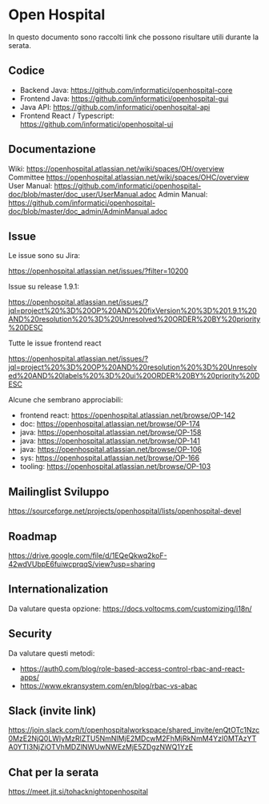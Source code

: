 # Open Hospital

In questo documento sono raccolti link che possono risultare utili durante la serata.

## Codice

- Backend Java: https://github.com/informatici/openhospital-core
- Frontend Java: https://github.com/informatici/openhospital-gui
- Java API: https://github.com/informatici/openhospital-api
- Frontend React / Typescript: https://github.com/informatici/openhospital-ui

## Documentazione

Wiki: https://openhospital.atlassian.net/wiki/spaces/OH/overview
Committee https://openhospital.atlassian.net/wiki/spaces/OHC/overview
User Manual: https://github.com/informatici/openhospital-doc/blob/master/doc_user/UserManual.adoc
Admin Manual: https://github.com/informatici/openhospital-doc/blob/master/doc_admin/AdminManual.adoc

## Issue

Le issue sono su Jira:

https://openhospital.atlassian.net/issues/?filter=10200

Issue su release 1.9.1:

https://openhospital.atlassian.net/issues/?jql=project%20%3D%20OP%20AND%20fixVersion%20%3D%201.9.1%20AND%20resolution%20%3D%20Unresolved%20ORDER%20BY%20priority%20DESC

Tutte le issue frontend react

https://openhospital.atlassian.net/issues/?jql=project%20%3D%20OP%20AND%20resolution%20%3D%20Unresolved%20AND%20labels%20%3D%20ui%20ORDER%20BY%20priority%20DESC

Alcune che sembrano approciabili:
- frontend react: https://openhospital.atlassian.net/browse/OP-142
- doc: https://openhospital.atlassian.net/browse/OP-174
- java: https://openhospital.atlassian.net/browse/OP-158
- java: https://openhospital.atlassian.net/browse/OP-141
- java: https://openhospital.atlassian.net/browse/OP-106
- sys: https://openhospital.atlassian.net/browse/OP-166
- tooling: https://openhospital.atlassian.net/browse/OP-103

## Mailinglist Sviluppo

https://sourceforge.net/projects/openhospital/lists/openhospital-devel

## Roadmap 

https://drive.google.com/file/d/1EQeQkwq2koF-42wdVUbpE6fuiwcprqqS/view?usp=sharing

## Internationalization

Da valutare questa opzione:
https://docs.voltocms.com/customizing/i18n/

## Security

Da valutare questi metodi:
- https://auth0.com/blog/role-based-access-control-rbac-and-react-apps/
- https://www.ekransystem.com/en/blog/rbac-vs-abac

## Slack (invite link)

https://join.slack.com/t/openhospitalworkspace/shared_invite/enQtOTc1Nzc0MzE2NjQ0LWIyMzRlZTU5NmNlMjE2MDcwM2FhMjRkNmM4YzI0MTAzYTA0YTI3NjZiOTVhMDZlNWUwNWEzMjE5ZDgzNWQ1YzE

## Chat per la serata

https://meet.jit.si/tohacknightopenhospital
